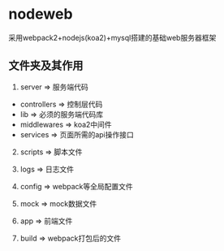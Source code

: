 # nodeweb

采用webpack2+nodejs(koa2)+mysql搭建的基础web服务器框架

## 文件夹及其作用

1. server => 服务端代码
  - controllers => 控制层代码
  - lib => 必须的服务端代码库
  - middlewares => koa2中间件
  - services => 页面所需的api操作接口

2. scripts => 脚本文件

3. logs => 日志文件

4. config => webpack等全局配置文件

5. mock => mock数据文件

6. app => 前端文件

7. build => webpack打包后的文件